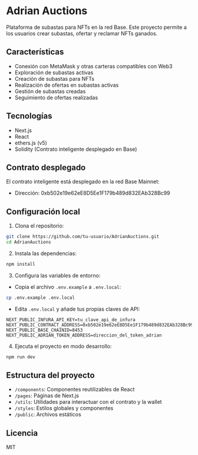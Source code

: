 # Adrian Auctions

Plataforma de subastas para NFTs en la red Base. Este proyecto permite a los usuarios crear subastas, ofertar y reclamar NFTs ganados.

## Características

- Conexión con MetaMask y otras carteras compatibles con Web3
- Exploración de subastas activas
- Creación de subastas para NFTs
- Realización de ofertas en subastas activas
- Gestión de subastas creadas
- Seguimiento de ofertas realizadas

## Tecnologías

- Next.js
- React
- ethers.js (v5)
- Solidity (Contrato inteligente desplegado en Base)

## Contrato desplegado

El contrato inteligente está desplegado en la red Base Mainnet:
- Dirección: 0xb502e19e62eE8D5Ee1F179b489d832EAb328Bc99

## Configuración local

1. Clona el repositorio:
```bash
git clone https://github.com/tu-usuario/AdrianAuctions.git
cd AdrianAuctions
```

2. Instala las dependencias:
```bash
npm install
```

3. Configura las variables de entorno:
- Copia el archivo `.env.example` a `.env.local`:
```bash
cp .env.example .env.local
```
- Edita `.env.local` y añade tus propias claves de API:
```
NEXT_PUBLIC_INFURA_API_KEY=tu_clave_api_de_infura
NEXT_PUBLIC_CONTRACT_ADDRESS=0xb502e19e62eE8D5Ee1F179b489d832EAb328Bc99
NEXT_PUBLIC_BASE_CHAINID=8453
NEXT_PUBLIC_ADRIAN_TOKEN_ADDRESS=direccion_del_token_adrian
```

4. Ejecuta el proyecto en modo desarrollo:
```bash
npm run dev
```

## Estructura del proyecto

- `/components`: Componentes reutilizables de React
- `/pages`: Páginas de Next.js
- `/utils`: Utilidades para interactuar con el contrato y la wallet
- `/styles`: Estilos globales y componentes
- `/public`: Archivos estáticos

## Licencia

MIT 
